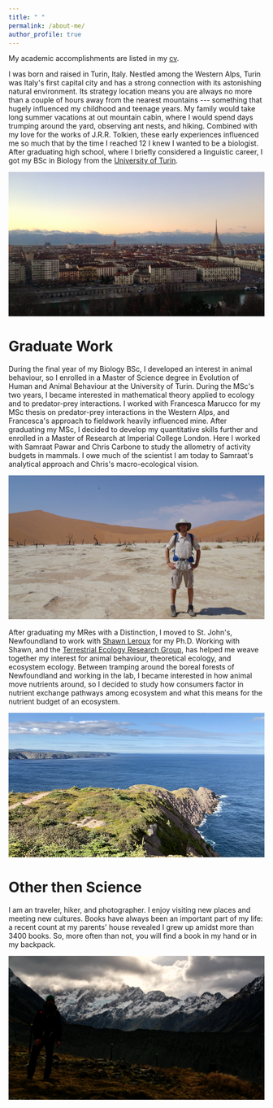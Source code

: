 ```yaml
---
title: " "
permalink: /about-me/
author_profile: true
---
```


My academic accomplishments are listed in my [cv](https://matteorizzuto.github.io/cv/).

I was born and raised in Turin, Italy. Nestled among the Western Alps, Turin was Italy's first capital city and has a strong connection with its astonishing natural environment. Its strategy location means you are always no more than a couple of hours away from the nearest mountains --- something that hugely influenced my childhood and teenage years. My family would take long summer vacations at out mountain cabin, where I would spend days trumping around the yard, observing ant nests, and hiking. Combined with my love for the works of J.R.R. Tolkien, these early experiences influenced me so much that by the time I reached 12 I knew I wanted to be a biologist. After graduating high school, where I briefly considered a linguistic career, I got my BSc in Biology from the [University of Turin](www.unito.it/en).

<img src="../images/turin.png" alt="My hometown, Turin (Italy), in all its gorgeous baroque beauty framed by the snowcapped Alps" style = "float:center">

# Graduate Work
During the final year of my Biology BSc, I developed an interest in animal behaviour, so I enrolled in a Master of Science degree in Evolution of Human and Animal Behaviour at the University of Turin. During the MSc's two years, I became interested in mathematical theory applied to ecology and to predator-prey interactions. I worked with Francesca Marucco for my MSc thesis on predator-prey interactions in the Western Alps, and Francesca's approach to fieldwork heavily influenced mine. After graduating my MSc, I decided to develop my quantitative skills further and enrolled in a Master of Research at Imperial College London. Here I worked with Samraat Pawar and Chris Carbone to study the allometry of activity budgets in mammals. I owe much of the scientist I am today to Samraat's analytical approach and Chris's macro-ecological vision.

<img src="../images/deadvleit.png" alt="A few years back, before I started my Ph.D. in Canada, hiking in the Namib Desert" style="float:center">

After graduating my MRes with a Distinction, I moved to St. John's, Newfoundland to work with [Shawn Leroux](http://shawnleroux.wixsite.com/lerouxlab) for my Ph.D. Working with Shawn, and the [Terrestrial Ecology Research Group](https://terrestrialecologyresearchgroup.weebly.com), has helped me weave together my interest for animal behaviour, theoretical ecology, and ecosystem ecology. Between tramping around the boreal forests of Newfoundland and working in the lab, I became interested in how animal move nutrients around, so I decided to study how consumers factor in nutrient exchange pathways among ecosystem and what this means for the nutrient budget of an ecosystem.

<img src="../images/newfoundland.png" alt="My adoptive home for the last four years, amazing and rugged Newfoundland" style="float:center">

# Other then Science
I am an traveler, hiker, and photographer. I enjoy visiting new places and meeting new cultures. Books have always been an important part of my life: a recent count at my parents' house revealed I grew up amidst more than 3400 books. So, more often than not, you will find a book in my hand or in my backpack.

<img src="../images/aoraki.png" alt="Hiking at the feet of Aoraki - Mount Cook, in New Zealand's Southern Island in May 2019" style="float:center">
